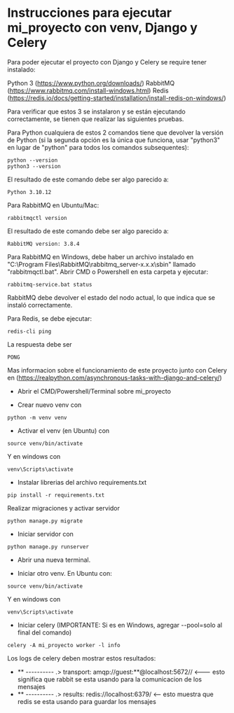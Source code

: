 # Instrucciones para ejecutar mi_proyecto con venv, Django y Celery

Para poder ejecutar el proyecto con Django y Celery se require tener instalado:

Python 3 (https://www.python.org/downloads/)
RabbitMQ (https://www.rabbitmq.com/install-windows.html)
Redis (https://redis.io/docs/getting-started/installation/install-redis-on-windows/) 

Para verificar que estos 3 se instalaron y se están ejecutando correctamente, se tienen que realizar las siguientes pruebas.

Para Python cualquiera de estos 2 comandos tiene que devolver la versión de Python (si la segunda opción es la única que funciona, usar "python3" en lugar de "python" para todos los comandos subsequentes):

```
python --version
python3 --version 
```

El resultado de este comando debe ser algo parecido a:

```
Python 3.10.12
```

Para RabbitMQ en Ubuntu/Mac:

```
rabbitmqctl version
```

El resultado de este comando debe ser algo parecido a:

```
RabbitMQ version: 3.8.4
```

Para RabbitMQ en Windows, debe haber un archivo instalado en "C:\Program Files\RabbitMQ\rabbitmq_server-x.x.x\sbin\" llamado "rabbitmqctl.bat". Abrir CMD o Powershell en esta carpeta y ejecutar:

```
rabbitmq-service.bat status
```

RabbitMQ debe devolver el estado del nodo actual, lo que indica que se instaló correctamente.

Para Redis, se debe ejecutar:

```
redis-cli ping
```

La respuesta debe ser

```
PONG
```

Mas informacion sobre el funcionamiento de este proyecto junto con Celery en (https://realpython.com/asynchronous-tasks-with-django-and-celery/)

- Abrir el CMD/Powershell/Terminal sobre mi_proyecto

- Crear nuevo venv con

```
python -m venv venv
```

- Activar el venv (en Ubuntu) con
```
source venv/bin/activate
```
Y en windows con
```
venv\Scripts\activate
```

- Instalar librerias del archivo requirements.txt
```
pip install -r requirements.txt
```

Realizar migraciones y activar servidor
```
python manage.py migrate
```

- Iniciar servidor con
```
python manage.py runserver
```

- Abrir una nueva terminal.

- Iniciar otro venv. En Ubuntu con:
```
source venv/bin/activate
```
Y en windows con
```
venv\Scripts\activate
```

- Iniciar celery (IMPORTANTE: Si es en Windows, agregar --pool=solo al final del comando)
```
celery -A mi_proyecto worker -l info  
```

Los logs de celery deben mostrar estos resultados:

- ** ---------- .> transport:   amqp://guest:**@localhost:5672// <--- esto significa que rabbit se esta usando para la comunicacion de los mensajes
- ** ---------- .> results:     redis://localhost:6379/ <-- esto muestra que redis se esta usando para guardar los mensajes
